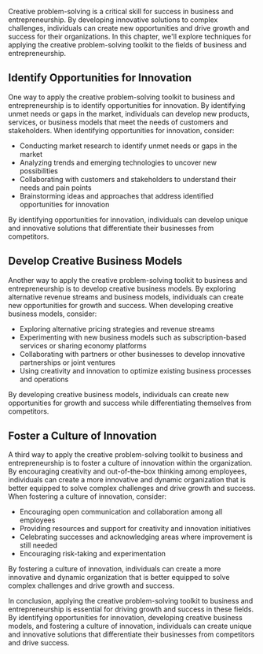 
Creative problem-solving is a critical skill for success in business and entrepreneurship. By developing innovative solutions to complex challenges, individuals can create new opportunities and drive growth and success for their organizations. In this chapter, we'll explore techniques for applying the creative problem-solving toolkit to the fields of business and entrepreneurship.

Identify Opportunities for Innovation
-------------------------------------

One way to apply the creative problem-solving toolkit to business and entrepreneurship is to identify opportunities for innovation. By identifying unmet needs or gaps in the market, individuals can develop new products, services, or business models that meet the needs of customers and stakeholders. When identifying opportunities for innovation, consider:

* Conducting market research to identify unmet needs or gaps in the market
* Analyzing trends and emerging technologies to uncover new possibilities
* Collaborating with customers and stakeholders to understand their needs and pain points
* Brainstorming ideas and approaches that address identified opportunities for innovation

By identifying opportunities for innovation, individuals can develop unique and innovative solutions that differentiate their businesses from competitors.

Develop Creative Business Models
--------------------------------

Another way to apply the creative problem-solving toolkit to business and entrepreneurship is to develop creative business models. By exploring alternative revenue streams and business models, individuals can create new opportunities for growth and success. When developing creative business models, consider:

* Exploring alternative pricing strategies and revenue streams
* Experimenting with new business models such as subscription-based services or sharing economy platforms
* Collaborating with partners or other businesses to develop innovative partnerships or joint ventures
* Using creativity and innovation to optimize existing business processes and operations

By developing creative business models, individuals can create new opportunities for growth and success while differentiating themselves from competitors.

Foster a Culture of Innovation
------------------------------

A third way to apply the creative problem-solving toolkit to business and entrepreneurship is to foster a culture of innovation within the organization. By encouraging creativity and out-of-the-box thinking among employees, individuals can create a more innovative and dynamic organization that is better equipped to solve complex challenges and drive growth and success. When fostering a culture of innovation, consider:

* Encouraging open communication and collaboration among all employees
* Providing resources and support for creativity and innovation initiatives
* Celebrating successes and acknowledging areas where improvement is still needed
* Encouraging risk-taking and experimentation

By fostering a culture of innovation, individuals can create a more innovative and dynamic organization that is better equipped to solve complex challenges and drive growth and success.

In conclusion, applying the creative problem-solving toolkit to business and entrepreneurship is essential for driving growth and success in these fields. By identifying opportunities for innovation, developing creative business models, and fostering a culture of innovation, individuals can create unique and innovative solutions that differentiate their businesses from competitors and drive success.

